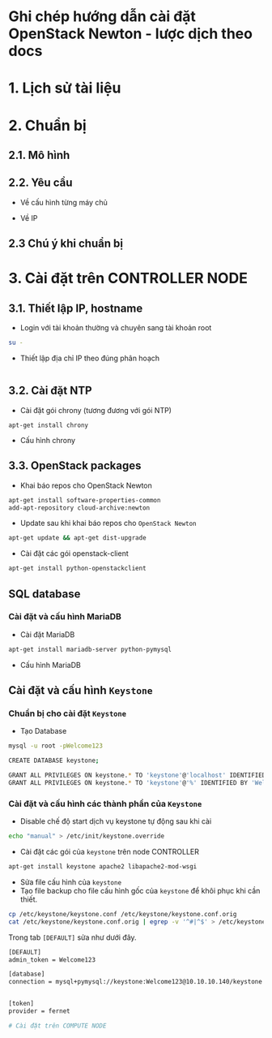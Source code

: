# Ghi chép hướng dẫn cài đặt OpenStack Newton - lược dịch theo docs

# 1. Lịch sử tài liệu

# 2. Chuẩn bị
## 2.1. Mô hình

## 2.2. Yêu cầu
- Về cấu hình từng máy chủ

- Về IP

## 2.3 Chú ý khi chuẩn bị

# 3. Cài đặt trên CONTROLLER NODE

## 3.1. Thiết lập IP, hostname
- Login với tài khoản thường và chuyên sang tài khoản root
```sh
su -
```

- Thiết lập địa chỉ IP theo đúng phân hoạch
```sh

```

## 3.2. Cài đặt NTP
- Cài đặt gói chrony (tương đương với gói NTP)
```
apt-get install chrony
```

- Cấu hình chrony

## 3.3. OpenStack packages
- Khai báo repos cho OpenStack Newton

```sh
apt-get install software-properties-common
add-apt-repository cloud-archive:newton
```

- Update sau khi khai báo repos cho `OpenStack Newton`
```sh
apt-get update && apt-get dist-upgrade
```

- Cài đặt các gói openstack-client 
```sh
apt-get install python-openstackclient
```

## SQL database 
### Cài đặt và cấu hình MariaDB
- Cài đặt MariaDB
```sh
apt-get install mariadb-server python-pymysql
```

- Cấu hình MariaDB


## Cài đặt và cấu hình `Keystone`
### Chuẩn bị cho cài đặt `Keystone`
- Tạo Database
```sh
mysql -u root -pWelcome123

CREATE DATABASE keystone;

GRANT ALL PRIVILEGES ON keystone.* TO 'keystone'@'localhost' IDENTIFIED BY 'Welcome123';
GRANT ALL PRIVILEGES ON keystone.* TO 'keystone'@'%' IDENTIFIED BY 'Welcome123';
```

### Cài đặt và cấu hình các thành phần của `Keystone`
- Disable chế độ start dịch vụ keystone tự động sau khi cài
```sh
echo "manual" > /etc/init/keystone.override
```

- Cài đặt các gói của `keystone` trên node CONTROLLER
```sh
apt-get install keystone apache2 libapache2-mod-wsgi
```

- Sửa file cấu hình của `keystone`
 - Tạo file backup cho file cấu hình gốc của `keystone` để khôi phục khi cần thiết.
 ```sh
 cp /etc/keystone/keystone.conf /etc/keystone/keystone.conf.orig
 cat /etc/keystone/keystone.conf.orig | egrep -v '^#|^$' > /etc/keystone/keystone.conf 
 ```
 Trong tab `[DEFAULT]` sửa như dưới đây.
 
```sh
[DEFAULT]
admin_token = Welcome123

[database]
connection = mysql+pymysql://keystone:Welcome123@10.10.10.140/keystone


[token]
provider = fernet

# Cài đặt trên COMPUTE NODE



